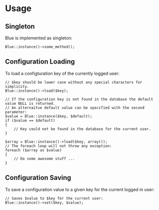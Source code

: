 # Usage

## Singleton

Blue is implemented as singleton:

	Blue::instance()->some_method();

## Configuration Loading

To load a configturation key of the currently logged user:

	// $key should be lower case without any special characters for simplicity.
	Blue::instance()->load($key);
	
	// If the configuration key is not found in the database the default value NULL is returned.
	// An alternaitve default value can be specified with the second parameter:
	$value = Blue::instance($key, $default);
	if ($value == $default)
	{
		// Key could not be found in the database for the current user.
	}
	
	$array = Blue::instance()->load($key, array());
	// The foreach loop will not throw any exception:
	foreach ($array as $value)
	{
		// Do some awesome stuff ...
	}

## Configuration Saving

To save a configuration value to a given key for the current logged in user:

	// Saves $value to $key for the current user:
	Blue::instance()->set($key, $value);
